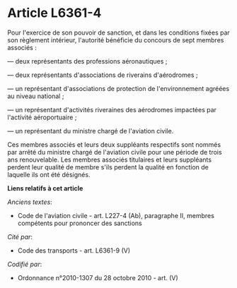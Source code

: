 # Article L6361-4

Pour l'exercice de son pouvoir de sanction, et dans les conditions fixées par son règlement intérieur, l'autorité bénéficie
du concours de sept membres associés :

― deux représentants des professions aéronautiques ;

― deux représentants d'associations de riverains d'aérodromes ;

― un représentant d'associations de protection de l'environnement agréées au niveau national ;

― un représentant d'activités riveraines des aérodromes impactées par l'activité aéroportuaire ;

― un représentant du ministre chargé de l'aviation civile.

Ces membres associés et leurs deux suppléants respectifs sont nommés par arrêté du ministre chargé de l'aviation civile pour
une période de trois ans renouvelable. Les membres associés titulaires et leurs suppléants perdent leur qualité de membre
s'ils perdent la qualité en fonction de laquelle ils ont été désignés.

**Liens relatifs à cet article**

_Anciens textes_:

  - Code de l'aviation civile - art. L227-4 (Ab), paragraphe II, membres compétents pour prononcer des sanctions

_Cité par_:

  - Code des transports - art. L6361-9 (V)

_Codifié par_:

  - Ordonnance n°2010-1307 du 28 octobre 2010 - art. (V)
